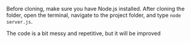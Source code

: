Before cloning, make sure you have Node.js installed. After cloning the folder, open the terminal, navigate to the project folder, and type `node server.js`.

The code is a bit messy and repetitive, but it will be improved

